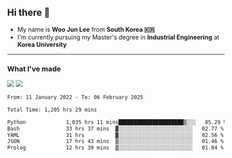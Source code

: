 ## Hi there 👋

- My name is **Woo Jun Lee** from **South Korea 🇰🇷**
- I'm currently pursuing my Master's degree in **Industrial Engineering** at **Korea University**

---

### What I've made

<a href="https://share.streamlit.io/tomtom1103/kuiai_hackathon_2022/main/JL_app.py"><img src="https://img.shields.io/badge/Journey Lee-161B22?style=for-the-badge&logo=streamlit&logoColor=FF4B4B"/></a> <a href="https://jeon-100.github.io/Dangzang/"><img src="https://img.shields.io/badge/당신을 위한 장학금, 당장!-161B22?style=for-the-badge&logo=react&logoColor=#61DAFB"/></a>

<!--START_SECTION:waka-->

```txt
From: 11 January 2022 - To: 06 February 2025

Total Time: 1,205 hrs 29 mins

Python             1,035 hrs 11 mins█████████████████████▒░░░   85.29 %
Bash               33 hrs 37 mins  ▓░░░░░░░░░░░░░░░░░░░░░░░░   02.77 %
YAML               31 hrs          ▓░░░░░░░░░░░░░░░░░░░░░░░░   02.56 %
JSON               17 hrs 43 mins  ▒░░░░░░░░░░░░░░░░░░░░░░░░   01.46 %
Prolog             12 hrs 39 mins  ▒░░░░░░░░░░░░░░░░░░░░░░░░   01.04 %
```

<!--END_SECTION:waka-->
